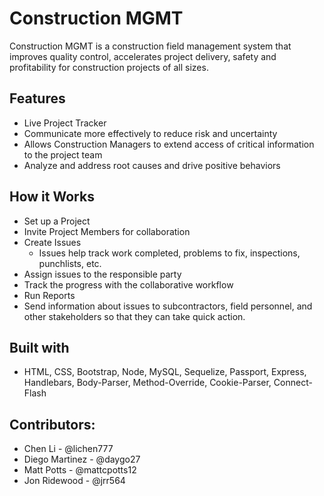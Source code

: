 # Construction MGMT

Construction MGMT is a construction field management system that improves quality control, accelerates project delivery, safety and profitability for construction projects of all sizes.

## Features

- Live Project Tracker
- Communicate more effectively to reduce risk and uncertainty
- Allows Construction Managers to extend access of critical information to the project team
- Analyze and address root causes and drive positive behaviors

## How it Works

- Set up a Project
- Invite Project Members for collaboration
- Create Issues
  - Issues help track work completed, problems to fix, inspections, punchlists, etc.
- Assign issues to the responsible party
- Track the progress with the collaborative workflow
- Run Reports
- Send information about issues to subcontractors, field personnel, and other stakeholders so that they can take quick action.

## Built with
- HTML, CSS, Bootstrap, Node, MySQL, Sequelize, Passport, Express, Handlebars, Body-Parser, Method-Override, Cookie-Parser, Connect-Flash


## Contributors:

- Chen Li - @lichen777
- Diego Martinez - @daygo27
- Matt Potts - @mattcpotts12
- Jon Ridewood - @jrr564
